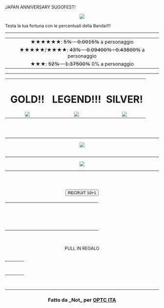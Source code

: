 <!DOCTYPE html>
<html>
<head>
<title>Simulatore dei Pull</title>
  <link rel="stylesheet" href="./common/css/prova.css" type="text/css" />
  
  <!-- <script src="common/js/prova.js"></script> Script per la neve -->
</head>
<body>
<!-- Start from here -->

<p class="par1">JAPAN ANNIVERSARY SUGOFEST!</p>
<center><img src="http://i.imgur.com/FZjrxvi.png?1"></center>
<p class="par2">Testa la tua fortuna con le percentuali della Bandai!!!</p><hr>
<table style="margin-left: auto; margin-right: auto;" border="0" cellspacing="0" cellpadding="13">
<tbody>
<tr>
<td class="legend"><center>★★★★★★: <del>5% - 0.0015%</del>  a personaggio</center></td>
</tr>
<tr>
<td class="gold"><center>★★★★★/★★★★: <del>43% - 0.09400% : 0.43800%</del> a personaggio</center></td>
</tr>
<tr>
<td class="silver"><center>★★★: <del>52% - 1.37500%</del> 0% a personaggio</center></td>
</tr>
</tbody>
</table><hr>
<table style="margin-left: auto; margin-right: auto;" border="0" cellspacing="0" cellpadding="13">
<tbody>
<tr>
<td style="width:130px"><center><h1><div class="prova3"><b>GOLD!!</b> </div></h1> <img src="https://s30.postimg.org/f13788q75/gacha_effect_wanted_4.png" style=""></center></td>
<td><center><h1><div class="prova2"><b>LEGEND!!!</b></div></h1> <img src="https://s30.postimg.org/sw1hqpkm9/gacha_effect_wanted_6.png" style=""></center></td>
<td><center><h1><div class="prova4"><b>SILVER!</b></div></h1> <img src="https://s30.postimg.org/3ngnx1foh/gacha_effect_wanted_3.png" style=""></center></td>
</tr>
</tbody>
</table>
<br><br><center><hr><img src="http://news.onepiece-tc.jp/images/banner/app_banner_sugofes_69_QUNynQ3sRn.png"></center>
<br><center><hr><img src="http://news.onepiece-tc.jp/images/banner/app_banner_gasha_skill_16_RcqrVkzrpQ.png"><hr></center><br>

<center><h2><form><input id="button" type="button" class="button" value="RECRUIT 10+1" onclick="window.location.reload(true)"></form></h2></center>

<table style="margin-left: auto; margin-right: auto;" border="0" cellspacing="0" cellpadding="2">
<tbody>
<tr>
<td style="width: 45px; height: 45px"><center><script src="./common/js/prova2.js"></script></td>
<td style="width: 45px; height: 45px"><center><script src="./common/js/prova2.js"></script></td>
<td style="width: 45px; height: 45px"><center><script src="./common/js/prova2.js"></script></td>
<td style="width: 45px; height: 45px"><center><script src="./common/js/prova2.js"></script></td>
<td style="width: 45px; height: 45px"><center><script src="./common/js/prova2.js"></script></td>
</tr>
<tr>
<td style="width: 45px; height: 45px"><center><script src="./common/js/prova2.js"></script></td>
<td style="width: 45px; height: 45px"><center><script src="./common/js/prova2.js"></script></td>
<td style="width: 45px; height: 45px"><center><script src="./common/js/prova2.js"></script></td>
<td style="width: 45px; height: 45px"><center><script src="./common/js/prova2.js"></script></td>
<td style="width: 45px; height: 45px"><center><script src="./common/js/prova2.js"></script></td>
</tr>
</tbody>
</table>

<center><br><br><div class="prova5">PULL IN REGALO</div><br></center>
<table style="margin-left: auto; margin-right: auto;" border="0" cellspacing="0" cellpadding="3">
<tbody>
<tr>
<td style="width: 45px; height: 45px"><center><center><script src="./common/js/prova2.js"></script></center></td>
</tbody>
</table>

<br><hr>
<center><h3>Fatto da _Not_ per <a href="http://one-piece-treasure-cruise-italia.forumfree.it">OPTC ITA</a></h3></center>

<!-- End here -->
</body>
</html>
